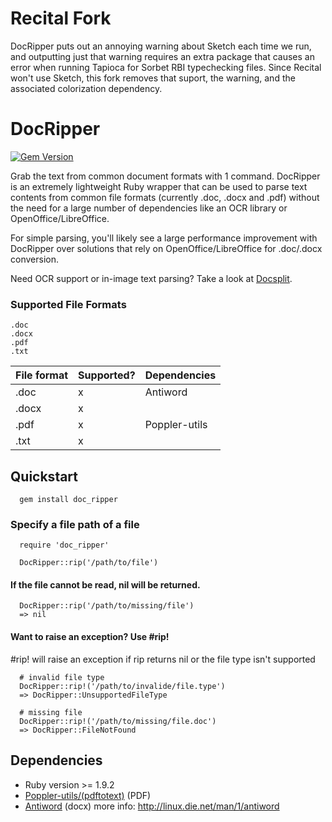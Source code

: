 # Recital Fork

DocRipper puts out an annoying warning about Sketch each time we run, and
outputting just that warning requires an extra package that causes an error when
running Tapioca for Sorbet RBI typechecking files. Since Recital won't use
Sketch, this fork removes that suport, the warning, and the associated
colorization dependency.

# DocRipper
[![Gem Version](https://badge.fury.io/rb/doc_ripper.svg)](http://badge.fury.io/rb/doc_ripper)

Grab the text from common document formats with 1 command. DocRipper is an extremely lightweight Ruby wrapper that can be used to parse text contents from common file formats (currently .doc, .docx and .pdf) without the need for a large number of dependencies like an OCR library or OpenOffice/LibreOffice.

For simple parsing, you'll likely see a large performance improvement with DocRipper over solutions that rely on OpenOffice/LibreOffice for .doc/.docx conversion.

Need OCR support or in-image text parsing? Take a look at [Docsplit](https://github.com/documentcloud/docsplit).

### Supported File Formats
````
.doc
.docx
.pdf
.txt
````

File format | Supported? | Dependencies
------------|------------|-------------
.doc        |     x      |   Antiword
.docx       |     x      |
.pdf        |     x      |   Poppler-utils
.txt        |     x      |

## Quickstart

```
  gem install doc_ripper
```
### Specify a file path of a file

```
  require 'doc_ripper'

  DocRipper::rip('/path/to/file')
```

#### If the file cannot be read, nil will be returned.

```
  DocRipper::rip('/path/to/missing/file')
  => nil
```

#### Want to raise an exception? Use #rip!
\#rip! will raise an exception if rip returns nil or the file type isn't supported

```
  # invalid file type
  DocRipper::rip!('/path/to/invalide/file.type')
  => DocRipper::UnsupportedFileType

  # missing file
  DocRipper::rip!('/path/to/missing/file.doc')
  => DocRipper::FileNotFound
```



## Dependencies
 - Ruby version >= 1.9.2
 - [Poppler-utils/(pdftotext)](http://poppler.freedesktop.org/) (PDF)
 - [Antiword](http://www.winfield.demon.nl/) (docx) more info: http://linux.die.net/man/1/antiword

